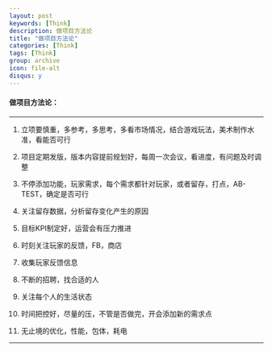 ```yaml
---
layout: post
keywords: [Think]
description: 做项目方法论
title: "做项目方法论"
categories: [Think]
tags: [Think]
group: archive
icon: file-alt
disqus: y
---
```


#### 做项目方法论：

----
1. 立项要慎重，多参考，多思考，多看市场情况，结合游戏玩法，美术制作水准，看能否可行

2. 项目定期发版，版本内容提前规划好，每周一次会议，看进度，有问题及时调整

3. 不停添加功能，玩家需求，每个需求都针对玩家，或者留存，打点，AB-TEST，确定是否可行

4. 关注留存数据，分析留存变化产生的原因

5. 目标KPI制定好，运营会有压力推进

6. 时刻关注玩家的反馈，FB，商店

7. 收集玩家反馈信息

8. 不断的招聘，找合适的人

9. 关注每个人的生活状态

10. 时间把控好，尽量的压，不管是否做完，开会添加新的需求点

11. 无止境的优化，性能，包体，耗电

----